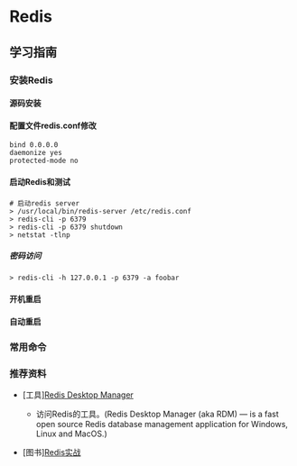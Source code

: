 # Redis

## 学习指南

### 安装Redis

#### 源码安装

#### 配置文件redis.conf修改

```text
bind 0.0.0.0
daemonize yes
protected-mode no
```

#### 启动Redis和测试

```shell
# 启动redis server
> /usr/local/bin/redis-server /etc/redis.conf
> redis-cli -p 6379
> redis-cli -p 6379 shutdown
> netstat -tlnp
```

##### 密码访问

```shell
> redis-cli -h 127.0.0.1 -p 6379 -a foobar
```

#### 开机重启

#### 自动重启

### 常用命令

### 推荐资料

* [工具][Redis Desktop Manager](https://redisdesktop.com/)  
  * 访问Redis的工具。(Redis Desktop Manager (aka RDM) — is a fast open source Redis database management application for Windows, Linux and MacOS.)

* [图书][Redis实战](http://product.dangdang.com/23800641.html)

